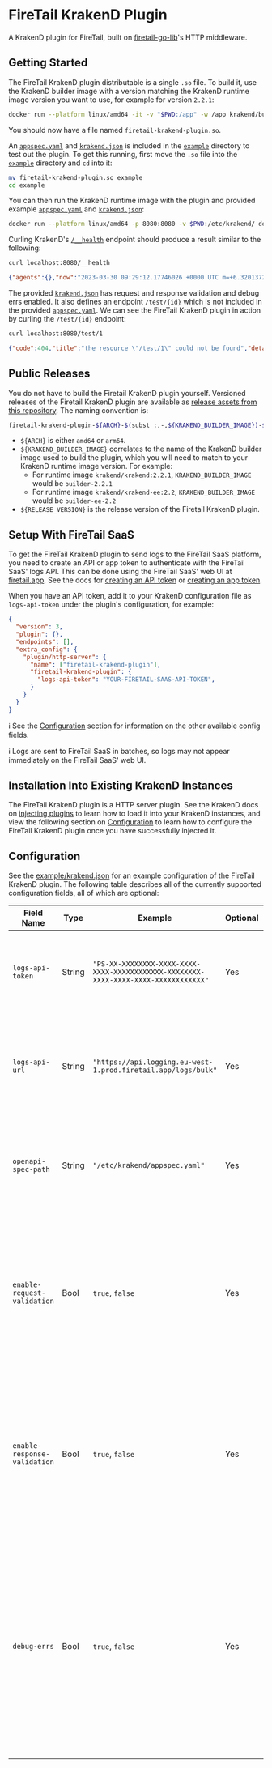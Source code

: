 # FireTail KrakenD Plugin

A KrakenD plugin for FireTail, built on [firetail-go-lib](https://github.com/FireTail-io/firetail-go-lib)'s HTTP middleware.



## Getting Started

The FireTail KrakenD plugin distributable is a single `.so` file. To build it, use the KrakenD builder image with a version matching the KrakenD runtime image version you want to use, for example for version `2.2.1`:

```bash
docker run --platform linux/amd64 -it -v "$PWD:/app" -w /app krakend/builder:2.2.1 go build -buildmode=plugin -o firetail-krakend-plugin.so .
```

You should now have a file named `firetail-krakend-plugin.so`. 

An [`appspec.yaml`](./example/appspec.yaml) and [`krakend.json`](./example/krakend.json) is included in the [`example`](./example) directory to test out the plugin. To get this running, first move the `.so` file into the [`example`](./example) directory and `cd` into it:

```bash
mv firetail-krakend-plugin.so example
cd example
```

You can then run the KrakenD runtime image with the plugin and provided example [`appspec.yaml`](./example/appspec.yaml) and [`krakend.json`](./example/krakend.json):

```bash
docker run --platform linux/amd64 -p 8080:8080 -v $PWD:/etc/krakend/ devopsfaith/krakend run --config /etc/krakend/krakend.json
```

Curling KrakenD's [`/__health`](http://localhost:8080/__health) endpoint should produce a result similar to the following:

```bash
curl localhost:8080/__health
```

```json
{"agents":{},"now":"2023-03-30 09:29:12.17746026 +0000 UTC m=+6.320137296","status":"ok"}
```

The provided [`krakend.json`](./example/krakend.json) has request and response validation and debug errs enabled. It also defines an endpoint `/test/{id}` which is not included in the provided [`appspec.yaml`](./example/appspec.yaml). We can see the FireTail KrakenD plugin in action by curling the `/test/{id}` endpoint:

```bash
curl localhost:8080/test/1
```

```json
{"code":404,"title":"the resource \"/test/1\" could not be found","detail":"a path for \"/test/1\" could not be found in your appspec"}
```



## Public Releases

You do not have to build the Firetail KrakenD plugin yourself. Versioned releases of the Firetail KrakenD plugin are available as [release assets from this repository](https://github.com/FireTail-io/firetail-krakend-plugin-poc/releases). The naming convention is:

```bash
firetail-krakend-plugin-${ARCH}-$(subst :,-,${KRAKEND_BUILDER_IMAGE})-${RELEASE_VERSION}.so
```

- `${ARCH}` is either `amd64` or `arm64`.
- `${KRAKEND_BUILDER_IMAGE}` correlates to the name of the KrakenD builder image used to build the plugin, which you will need to match to your KrakenD runtime image version. For example:
  - For runtime image `krakend/krakend:2.2.1`, `KRAKEND_BUILDER_IMAGE` would be `builder-2.2.1`
  - For runtime image `krakend/krakend-ee:2.2`, `KRAKEND_BUILDER_IMAGE` would be `builder-ee-2.2`
- `${RELEASE_VERSION}` is the release version of the Firetail KrakenD plugin.



## Setup With FireTail SaaS

To get the FireTail KrakenD plugin to send logs to the FireTail SaaS platform, you need to create an API or app token to authenticate with the FireTail SaaS' logs API. This can be done using the FireTail SaaS' web UI at [firetail.app](https://firetail.app/). See the docs for [creating an API token](https://firetail.io/docs/create-an-api-token) or [creating an app token](https://firetail.io/docs/create-app-token).

When you have an API token, add it to your KrakenD configuration file as `logs-api-token` under the plugin's configuration, for example:

```json
{
  "version": 3,
  "plugin": {},
  "endpoints": [],
  "extra_config": {
    "plugin/http-server": {
      "name": ["firetail-krakend-plugin"],
      "firetail-krakend-plugin": {
        "logs-api-token": "YOUR-FIRETAIL-SAAS-API-TOKEN",
      }
    }
  }
}
```

ℹ️ See the [Configuration](#configuration) section for information on the other available config fields.

ℹ️ Logs are sent to FireTail SaaS in batches, so logs may not appear immediately on the FireTail SaaS' web UI.



## Installation Into Existing KrakenD Instances

The FireTail KrakenD plugin is a HTTP server plugin. See the KrakenD docs on [injecting plugins](https://www.krakend.io/docs/extending/injecting-plugins/) to learn how to load it into your KrakenD instances, and view the following section on [Configuration](#configuration) to learn how to configure the FireTail KrakenD plugin once you have successfully injected it.



## Configuration

See the [example/krakend.json](./example/krakend.json) for an example configuration of the FireTail KrakenD plugin. The following table describes all of the currently supported configuration fields, all of which are optional:

| Field Name                   | Type   | Example                                                      | Optional | Description                                                  |
| ---------------------------- | ------ | ------------------------------------------------------------ | -------- | ------------------------------------------------------------ |
| `logs-api-token`             | String | `"PS-XX-XXXXXXXX-XXXX-XXXX-XXXX-XXXXXXXXXXXX-XXXXXXXX-XXXX-XXXX-XXXX-XXXXXXXXXXXX"` | Yes      | Your API token for the FireTail SaaS. If unset, no logs will be sent to FireTail. |
| `logs-api-url`               | String | `"https://api.logging.eu-west-1.prod.firetail.app/logs/bulk"` | Yes      | The URL to which logs will be sent via POST requests. Defaults to the Firetail SaaS' bulk logs endpoint. |
| `openapi-spec-path`          | String | `"/etc/krakend/appspec.yaml"`                                | Yes      | The absolute path to your appspec. By default, no appspec will be used. |
| `enable-request-validation`  | Bool   | `true`, `false`                                              | Yes      | Whether or not requests should be validated against the provided appspec. This defaults to `false` and requires `openapi-spec-path` to be defined. |
| `enable-response-validation` | Bool   | `true`, `false`                                              | Yes      | Whether or not requests should be validated against the provided appspec. This defaults to `false` and requires `openapi-spec-path` to be defined. |
| `debug-errs`                 | Bool   | `true`, `false`                                              | Yes      | Whether or not to include more verbose information in the RFC7807 error responses' `details` member, returned when requests or responses are blocked by validation if enabled. Defaults to `false`. |
